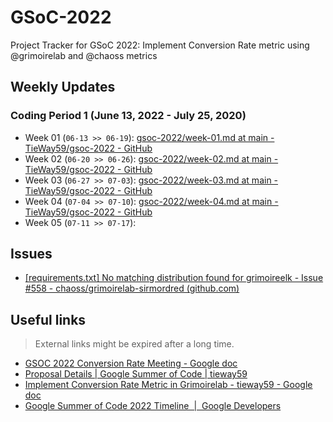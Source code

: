 # GSoC-2022

Project Tracker for GSoC 2022: Implement Conversion Rate metric using @grimoirelab and @chaoss metrics

## Weekly Updates

### Coding Period 1 (June 13, 2022 - July 25, 2020)

- Week 01 (`06-13 >> 06-19`): [gsoc-2022/week-01.md at main - TieWay59/gsoc-2022 - GitHub](https://github.com/TieWay59/gsoc-2022/blob/main/reports/week-01/week-01.md)
- Week 02 (`06-20 >> 06-26`): [gsoc-2022/week-02.md at main - TieWay59/gsoc-2022 - GitHub](https://github.com/TieWay59/gsoc-2022/blob/main/reports/week-02/week-02.md)
- Week 03 (`06-27 >> 07-03`): [gsoc-2022/week-03.md at main - TieWay59/gsoc-2022 - GitHub](https://github.com/TieWay59/gsoc-2022/blob/main/reports/week-03/week-03.md)
- Week 04 (`07-04 >> 07-10`): [gsoc-2022/week-04.md at main - TieWay59/gsoc-2022 - GitHub](https://github.com/TieWay59/gsoc-2022/blob/main/reports/week-04/week-04.md)
- Week 05 (`07-11 >> 07-17`): 

## Issues

- [[requirements.txt] No matching distribution found for grimoireelk - Issue #558 - chaoss/grimoirelab-sirmordred (github.com)](https://github.com/chaoss/grimoirelab-sirmordred/issues/558)

## Useful links

> External links might be expired after a long time.

- [GSOC 2022 Conversion Rate Meeting - Google doc](https://docs.google.com/document/d/1Pbl16AL9KL25xh3zThOcWWsQCfOk9yGWuLanXX_mkfM/edit#heading=h.uvvch85p6izn)
- [Proposal Details | Google Summer of Code | tieway59](https://summerofcode.withgoogle.com/proposals/details/7UYl2xpi)
- [Implement Conversion Rate Metric in Grimoirelab - tieway59 - Google doc](https://docs.google.com/document/d/177gdubVEPlMq6DnZr4nVMIWUW74soG74kc_PaT4TqRM/edit)
- [Google Summer of Code 2022 Timeline  |  Google Developers](https://developers.google.com/open-source/gsoc/timeline)
